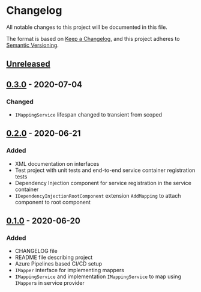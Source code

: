 # Changelog

All notable changes to this project will be documented in this file.

The format is based on [Keep a Changelog](https://keepachangelog.com/en/1.0.0/),
and this project adheres to [Semantic Versioning](https://semver.org/spec/v2.0.0.html).

## [Unreleased]

## [0.3.0] - 2020-07-04

### Changed

- `IMappingService` lifespan changed to transient from scoped

## [0.2.0] - 2020-06-21

### Added

- XML documentation on interfaces
- Test project with unit tests and end-to-end service container registration tests
- Dependency Injection component for service registration in the service container
- `IDependencyInjectionRootComponent` extension `AddMapping` to attach component to root component

## [0.1.0] - 2020-06-20

### Added

- CHANGELOG file
- README file describing project
- Azure Pipelines based CI/CD setup
- `IMapper` interface for implementing mappers
- `IMappingService` and implementation `IMappingService` to map using `IMapper`s in service provider

[unreleased]: https://github.com/SorenA/lightops-mapping/compare/0.3.0...develop
[0.3.0]: https://github.com/SorenA/lightops-mapping/tree/0.3.0
[0.2.0]: https://github.com/SorenA/lightops-mapping/tree/0.2.0
[0.1.0]: https://github.com/SorenA/lightops-mapping/tree/0.1.0
